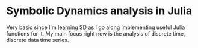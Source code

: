 # Symbolic Dynamics analysis in Julia

Very basic since I'm learning SD as I go along implementing useful Julia functions for it. My main focus right now is the analysis of discrete time, discrete data time series.